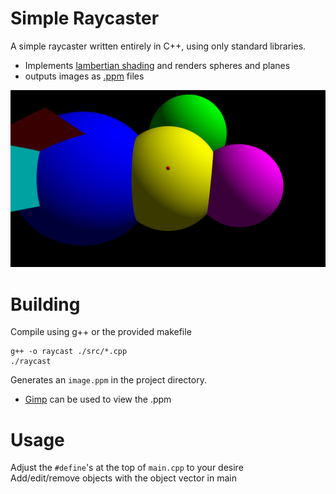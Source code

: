 # Simple Raycaster

A simple raycaster written entirely in C++, using only standard libraries.<br>
- Implements [lambertian shading](https://www.scratchapixel.com/lessons/3d-basic-rendering/introduction-to-shading/diffuse-lambertian-shading.html) and renders spheres and planes
- outputs images as [.ppm](https://netpbm.sourceforge.net/doc/ppm.html) files

![Sample render featuring multicolored spheres and some planes](/images/sampleRender.png)

# Building

Compile using g++ or the provided makefile

```
g++ -o raycast ./src/*.cpp
./raycast
```

Generates an `image.ppm` in the project directory.
- [Gimp](https://www.gimp.org/) can be used to view the .ppm

# Usage

Adjust the `#define`'s at the top of `main.cpp` to your desire<br>
Add/edit/remove objects with the object vector in main
